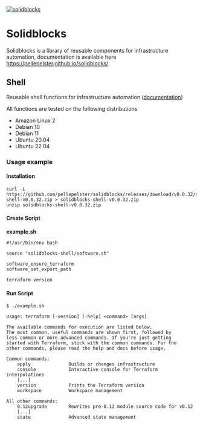 [![solidblocks](https://github.com/pellepelster/solidblocks/actions/workflows/pipeline.yml/badge.svg)](https://github.com/pellepelster/solidblocks/actions/workflows/pipeline.yml)

# Solidblocks

Solidblocks is a library of reusable components for infrastructure  automation, documentation is available here  https://pellepelster.github.io/solidblocks/

## Shell

Reusable shell functions for infrastructure automation ([documentation](https://pellepelster.github.io/solidblocks/shell/))

All functions are tested on the following distributions

* Amazon Linux 2
* Debian 10
* Debian 11
* Ubuntu 20.04
* Ubuntu 22.04

### Usage example

#### Installation
```
curl -L https://github.com/pellepelster/solidblocks/releases/download/v0.0.32/solidblocks-shell-v0.0.32.zip > solidblocks-shell-v0.0.32.zip
unzip solidblocks-shell-v0.0.32.zip
```

#### Create Script
**example.sh**
```
#!/usr/bin/env bash

source "solidblocks-shell/software.sh"

software_ensure_terraform
software_set_export_path

terraform version
```

#### Run Script

```
$ ./example.sh

Usage: terraform [-version] [-help] <command> [args]

The available commands for execution are listed below.
The most common, useful commands are shown first, followed by
less common or more advanced commands. If you're just getting
started with Terraform, stick with the common commands. For the
other commands, please read the help and docs before usage.

Common commands:
    apply              Builds or changes infrastructure
    console            Interactive console for Terraform interpolations
    [...]
    version            Prints the Terraform version
    workspace          Workspace management

All other commands:
    0.12upgrade        Rewrites pre-0.12 module source code for v0.12
    [...]
    state              Advanced state management

```
